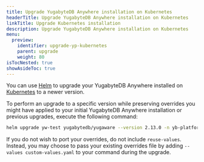 ```yaml
---
title: Upgrade YugabyteDB Anywhere installation on Kubernetes
headerTitle: Upgrade YugabyteDB Anywhere installation on Kubernetes
linkTitle: Upgrade Kubernetes installation
description: Upgrade YugabyteDB Anywhere installation on Kubernetes
menu:
  preview:
    identifier: upgrade-yp-kubernetes
    parent: upgrade
    weight: 80
isTocNested: true
showAsideToc: true
---
```


You can use [Helm](https://helm.sh/) to upgrade your YugabyteDB Anywhere installed on [Kubernetes](https://kubernetes.io/) to a newer version.

To perform an upgrade to a specific version while preserving overrides you might have applied to your initial YugabyteDB Anywhere installation or previous upgrades, execute the following command:

```sh
helm upgrade yw-test yugabytedb/yugaware --version 2.13.0 -n yb-platform --reuse-values --wait
```

If you do not wish to port your overrides, do not include `reuse-values`. Instead, you may choose to pass your existing overrides file by adding `--values custom-values.yaml` to your command during the upgrade.